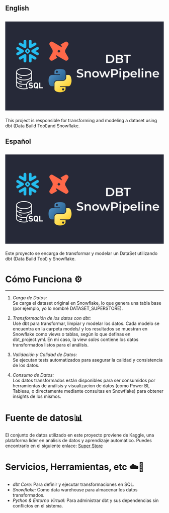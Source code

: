 ## **English**
![cover](images/project_cover.jpg)
---
This project is responsible for transforming and modeling a dataset using dbt (Data Build Tool)and Snowflake.
## **Español**
![cover](images/project_cover.jpg)
---
Este proyecto se encarga de transformar y modelar un DataSet utilizando dbt (Data Build Tool) y Snowflake.

# Cómo Funciona ⚙️
--- 
1. *Carga de Datos:*  
   Se carga el dataset original en Snowflake, lo que genera una tabla base (por ejemplo, yo lo nombré DATASET_SUPERSTORE).


2. *Transformación de los datos con dbt:*  
   Usé dbt para transformar, limpiar y modelar los datos. Cada modelo se encuentra en la carpeta models/ y los resultados se muestran en Snowflake como views o tablas, según lo que definas en dbt_project.yml. En mi caso, la view *sales* contiene los datos transformados listos para el análisis.

3. *Validación y Calidad de Datos:*  
   Se ejecutan tests automatizados para asegurar la calidad y consistencia de los datos.
   
5. *Consumo de Datos:*  
   Los datos transformados están disponibles para ser consumidos por herramientas de análisis y visualizacion de datos (como Power BI, Tableau, o directamente mediante consultas en Snowflake) para obtener insights de los mismos.

# Fuente de datos📊 
El conjunto de datos utilizado en este proyecto proviene de Kaggle, una plataforma líder en análisis de datos y aprendizaje automático. Puedes encontrarlo en el siguiente enlace: [Super Store](https://www.kaggle.com/datasets/itssuru/super-store?resource=download)

# Servicios, Herramientas, etc ☁️💾

- *dbt Core:* Para definir y ejecutar transformaciones en SQL.  
- *Snowflake:* Como data warehouse para almacenar los datos transformados.  
- *Python & Entorno Virtual:* Para administrar dbt y sus dependencias sin conflictos en el sistema.



